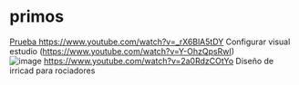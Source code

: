 # primos
[Prueba
](https://www.youtube.com/watch?v=_rX6BlA5tDY)https://www.youtube.com/watch?v=_rX6BlA5tDY   Configurar visual estudio
(https://www.youtube.com/watch?v=Y-OhzQpsRwI)  
![image](https://github.com/karwita/primos/assets/81604122/aea85367-bb13-4088-93a6-b8904d871424)
https://www.youtube.com/watch?v=2a0RdzCOtYo
Diseño de irricad para rociadores
